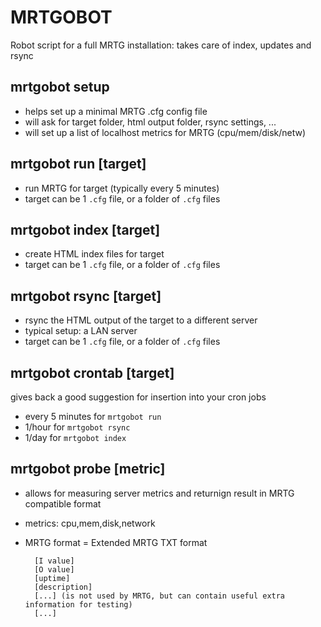 # MRTGOBOT

Robot script for a full MRTG installation: takes care of index, updates and rsync

## mrtgobot setup

* helps set up a minimal MRTG .cfg config file
* will ask for target folder, html output folder, rsync settings, ...
* will set up a list of localhost metrics for MRTG (cpu/mem/disk/netw)

## mrtgobot run [target]

* run MRTG for target (typically every 5 minutes)
* target can be 1 `.cfg` file, or a folder of `.cfg` files

## mrtgobot index [target]

* create HTML index files for target 
* target can be 1 `.cfg` file, or a folder of `.cfg` files

## mrtgobot rsync [target]

* rsync the HTML output of the target to a different server
* typical setup: a LAN server 
* target can be 1 `.cfg` file, or a folder of `.cfg` files

## mrtgobot crontab [target]

gives back a good suggestion for insertion into your cron jobs

* every 5 minutes for `mrtgobot run`
* 1/hour for `mrtgobot rsync`
* 1/day for `mrtgobot index`

## mrtgobot probe [metric]

* allows for measuring server metrics and returnign result in MRTG compatible format
* metrics: cpu,mem,disk,network
* MRTG format = Extended MRTG TXT format
    
        [I value]
    	[O value]
    	[uptime]
    	[description]
    	[...] (is not used by MRTG, but can contain useful extra information for testing)
		[...]

